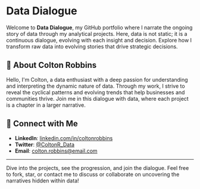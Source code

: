 # Data Dialogue 

Welcome to **Data Dialogue**, my GitHub portfolio where I narrate the ongoing story of data through my analytical projects. Here, data is not static; it is a continuous dialogue, evolving with each insight and decision. Explore how I transform raw data into evolving stories that drive strategic decisions.

## 🌟 About Colton Robbins

Hello, I'm Colton, a data enthusiast with a deep passion for understanding and interpreting the dynamic nature of data. Through my work, I strive to reveal the cyclical patterns and evolving trends that help businesses and communities thrive. Join me in this dialogue with data, where each project is a chapter in a larger narrative.

## 🤝 Connect with Me

- **LinkedIn**: [linkedin.com/in/coltonrobbins](https://linkedin.com/in/coltonrobbins)
- **Twitter**: [@ColtonR_Data](https://twitter.com/ColtonR_Data)
- **Email**: [colton.robbins@email.com](mailto:colton.robbins@email.com)

---

Dive into the projects, see the progression, and join the dialogue. Feel free to fork, star, or contact me to discuss or collaborate on uncovering the narratives hidden within data!

